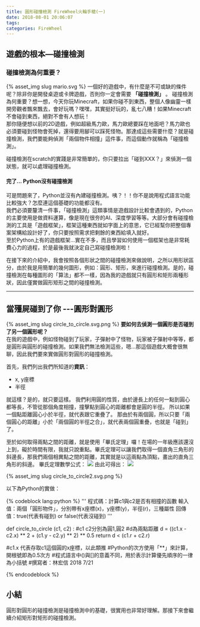 ```yaml
---
title: 圓形碰撞檢測 FireWheel火輪手槍(一)
date: 2018-08-01 20:06:07
tags:
categories: FireWheel
---
```

## 遊戲的根本—碰撞檢測
### 碰撞檢測為何重要？
{% asset_img slug mario.svg %}
一個好的遊戲中，有什麼是不可或缺的條件呢？除非你是開發桌遊或卡牌遊戲，否則你一定會需要 **「碰撞檢測」** 。
碰撞檢測為何重要？想一想，今天你玩Minecraft，如果你碰不到東西，整個人像幽靈一樣開旁觀者飄來飄去，會好玩嗎？嘿嘿，其實挺好玩的，亂七八糟！如果Minecraft不會碰到東西，絕對不會有人想玩！  
那你隨便想以前的2D遊戲，例如超級馬力歐，馬力歐總要踩在地面吧？馬力歐也必須要碰到怪物會死掉，還得要用腳可以踩死怪物。那達成這些需要什麼？就是碰撞檢測，我們要能夠偵測「兩個物件相撞」這件事，而這個動作就稱為「碰撞檢測」。  

碰撞檢測在scratch的實踐是非常簡單的，你只要拉出「碰到XXX？」來偵測一個狀態，就可以處理碰撞檢測。

#### 完了... Python沒有碰撞檢測
可是問題來了，Python並沒有內建碰撞檢測。咦？！！你不是說用程式語言功能比較強大？怎麼連這個基礎的功能都沒有。  
我們必須要釐清一件事，「碰撞檢測」這類事情是遊戲設計比較會遇到的，Python的主要使用是做資料運算，像是現在很夯的AI、深度學習等等。大部分會有碰撞檢測的工具是「遊戲框架」，框架這種東西就如字面上的意思，它已經幫你把整個專案架構給設計好了，你只要按照需求把剩餘的東西給填入就好。  
至於Python上有的遊戲框架...實在不多，而且學習如何使用一個框架也是非常耗費心力的過程，於是最後我就決定自己寫碰撞檢測啦！

在接下來的介紹中，我會按照各個形狀之間的碰撞檢測來做說明，之所以用形狀區分，由於我是用簡單的幾何圖形，例如：圓形、矩形，來進行碰撞檢測。是的，碰撞檢測在每種圖形的「算法」都不一樣，因為我的遊戲就只有圓形和矩形兩種形狀，因此僅實做圓形矩形之間的碰撞檢測。

---


## 當殭屍碰到了你 ---圓形對圓形
{% asset_img slug circle_to_circle.svg.png %}
**要如何去偵測一個圓形是否碰到了另一個圓形呢？**  
在我的遊戲中，例如怪物碰到了玩家，子彈射中了怪物，玩家被子彈射中等等，都是圓形與圓形的碰撞檢測。如果我們無法檢測這些，嗯...那這個遊戲大概會很無聊，因此我們要來實做圓形對圓形的碰撞檢測。

首先，我們列出我們所知道的**資訊**：
* x, y座標
* 半徑

就這樣？是的，就只要這樣。
我們利用圓的性質，由於邊長上的任何一點到圓心都等長，不管從那個角度相撞，撞擊點到圓心的距離都會是圓的半徑。
所以如果一個點距離圓心小於半徑，就代表跟它重疊了。
那由於有兩個圓，所以只要「兩個圓心的距離」小於「兩個圓的半徑之合」，就代表兩個圓重疊，也就是「碰到」了。

至於如何取得兩點之間的距離，就是使用「畢氏定理」囉！在場的一年級應該還沒上到，礙於時間有限，我就只說重點。畢氏定理可以讓我們取得一個直角三角形的斜邊長，那我們兩個相異點之間的距離，其實就是以這兩點為頂點，畫出的直角三角形的斜邊。
畢氏定理數學公式：
![](https://wikimedia.org/api/rest_v1/media/math/render/svg/7ef0a5a4b8ab98870ae5d6d7c7b4dfe3fb6612e2)
由此可得出：
![](https://wikimedia.org/api/rest_v1/media/math/render/svg/2fef66265112bc5378959992887ca76314b1681e)

{% asset_img slug circle_to_circle2.svg.png %}

以下為Python的實做：

{% codeblock lang:python %}
'''
程式碼：計算c1與c2是否有相撞的函數
輸入值：兩個「圓形物件」，分別帶有x座標(x)，y座標(y)，半徑(r)，三種屬性
回傳值：true(代表有碰到) or false(代表沒碰到)
'''

def circle_to_circle (c1, c2) :     #c1 c2分別為圓1,圓2
    #d為兩點距離
    d = ((c1.x - c2.x) ** 2 + (c1.y - c2.y) ** 2) ** 0.5
    return d < (c1.r + c2.r)

#c1.x 代表存取c1這個圓的x座標，以此類推
#Python的次方使用「**」來計算，開根號即為0.5次方
#程式語言中()與[]的意義不同，用於表示計算優先順序的一律為小括號
#撰寫者：林宏信 2018 7/21

{% endcodeblock %}

## 小結
圓形對圓形的碰撞檢測是碰撞檢測中的基礎，很實用也非常好理解。那接下來會繼續介紹矩形對矩形的碰撞檢測。

